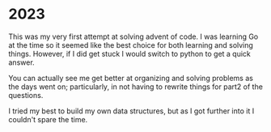 # 2023

This was my very first attempt at solving advent of code. I was learning Go at the time so it seemed like the best choice for both learning and solving things. However, if I did get stuck I would switch to python to get a quick answer. 

You can actually see me get better at organizing and solving problems as the days went on; particularly, in not having to rewrite things for part2 of the questions.

I tried my best to build my own data structures, but as I got further into it I couldn't spare the time.
